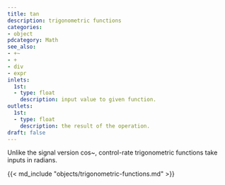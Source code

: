 ```yaml
---
title: tan
description: trigonometric functions
categories:
- object
pdcategory: Math
see_also:
- +~
- +
- div
- expr
inlets:
  1st:
  - type: float
    description: input value to given function.
outlets:
  1st:
  - type: float
    description: the result of the operation.
draft: false
---
```

Unlike the signal version cos~, control-rate trigonometric functions take inputs in radians.

{{< md_include "objects/trigonometric-functions.md" >}}